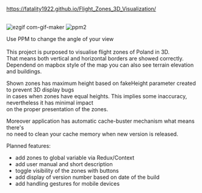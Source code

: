 https://fatality1922.github.io/Flight_Zones_3D_Visualization/</br></br>

![ezgif com-gif-maker](https://user-images.githubusercontent.com/13122492/216832372-a00b2020-a857-497c-bc3d-f030b7d6bfca.gif)
![ppm2](https://user-images.githubusercontent.com/13122492/216833403-514da9f4-26a6-4790-bc22-9703881afd01.png)


Use PPM to change the angle of your view </br></br>
This project is purposed to visualise flight zones of Poland in 3D. </br>
That means both vertical and horizontal borders are showed correctly.</br>
Dependend on mapbox style of the map you can also see terrain elevation 
and buildings. 

Shown zones has maximum height based on fakeHeight parameter created to prevent 3D display bugs </br>
in cases when zones have equal heights. 
This implies some inaccuracy, nevertheless it has minimal impact </br> 
on the proper presentation of the zones.

Moreover application has automatic cache-buster mechanism what means there's </br>
no need to clean your cache memory when new version is released. 

Planned features:
- add zones to global variable via Redux/Context
- add user manual and short description
- toggle visibility of the zones with buttons
- add display of version number based on date of the build
- add handling gestures for mobile devices
